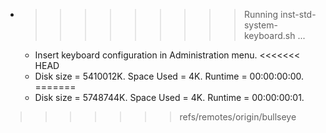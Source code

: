 * >>>>>>>>> Running inst-std-system-keyboard.sh ...
  * Insert keyboard configuration in Administration menu.
<<<<<<< HEAD
  * Disk size = 5410012K. Space Used = 4K. Runtime = 00:00:00:00.
=======
  * Disk size = 5748744K. Space Used = 4K. Runtime = 00:00:00:01.
>>>>>>> refs/remotes/origin/bullseye
